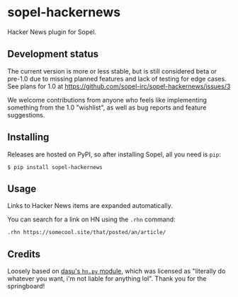 # sopel-hackernews

Hacker News plugin for Sopel.

## Development status

The current version is more or less stable, but is still considered beta or
pre-1.0 due to missing planned features and lack of testing for edge cases. See
plans for 1.0 at https://github.com/sopel-irc/sopel-hackernews/issues/3

We welcome contributions from anyone who feels like implementing something from
the 1.0 "wishlist", as well as bug reports and feature suggestions.

## Installing

Releases are hosted on PyPI, so after installing Sopel, all you need is `pip`:

```shell
$ pip install sopel-hackernews
```

## Usage

Links to Hacker News items are expanded automatically.

You can search for a link on HN using the `.rhn` command:

```
.rhn https://somecool.site/that/posted/an/article/
```

## Credits

Loosely based on [dasu's `hn.py` module](https://github.com/dasu/syrup-sopel-modules/blob/8f644ba4b4cdda06200f18a36959796ae7979fb6/hn.py),
which was licensed as "literally do whatever you want, i'm not liable for
anything lol". Thank you for the springboard!
